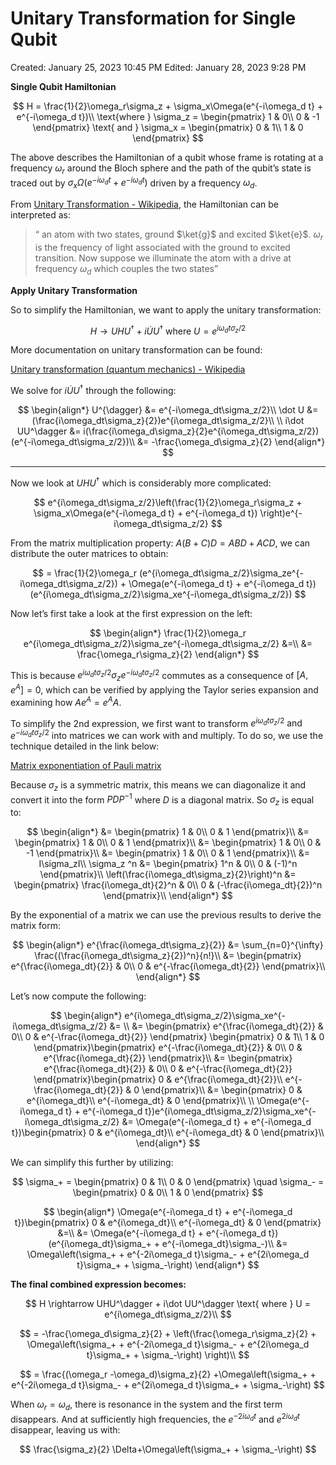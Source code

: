 # Unitary Transformation for Single Qubit

Created: January 25, 2023 10:45 PM
Edited: January 28, 2023 9:28 PM

**************************************************Single Qubit Hamiltonian**************************************************

$$
H = \frac{1}{2}\omega_r\sigma_z + \sigma_x\Omega(e^{-i\omega_d t} + e^{-i\omega_d t})\\
\text{where } \sigma_z = \begin{pmatrix}
1 & 0\\
0 & -1
\end{pmatrix} \text{ and } \sigma_x = \begin{pmatrix}
0 & 1\\
1 & 0
\end{pmatrix}
$$

The above describes the Hamiltonian of a qubit whose frame is rotating at a frequency $\omega_r$ around the Bloch sphere and the path of the qubit’s state is traced out by  $\sigma_x\Omega(e^{-i\omega_d t} + e^{-i\omega_d t})$ driven by a frequency $\omega_d$. 

From [Unitary Transformation - Wikipedia](https://en.wikipedia.org/wiki/Unitary_transformation_(quantum_mechanics)), the Hamiltonian can be interpreted as: 

> “ an atom with two states, ground $\ket{g}$ and excited $\ket{e}$. $\omega_r$ is the frequency of light associated with the ground to excited transition. Now suppose we illuminate the atom with a drive at frequency $\omega_d$ which couples the two states”
> 

********************************************Apply Unitary Transformation********************************************

So to simplify the Hamiltonian, we want to apply the unitary transformation:

$$
H \rightarrow UHU^\dagger + i\dot UU^\dagger \text{ where } U = e^{i\omega_dt\sigma_z/2}
$$

More documentation on unitary transformation can be found: 

[Unitary transformation (quantum mechanics) - Wikipedia](https://en.wikipedia.org/wiki/Unitary_transformation_(quantum_mechanics))

We solve for $i\dot UU^\dagger$ through the following:

$$
\begin{align*}
U^{\dagger} &= e^{-i\omega_dt\sigma_z/2}\\
\dot U &= (\frac{i\omega_dt\sigma_z}{2})e^{i\omega_dt\sigma_z/2}\\ \\
i\dot UU^\dagger &= i(\frac{i\omega_d\sigma_z}{2}e^{i\omega_dt\sigma_z/2})(e^{-i\omega_dt\sigma_z/2})\\
&= -\frac{\omega_d\sigma_z}{2}
\end{align*}
$$

---

Now we look at $UHU^{\dagger}$ which is considerably more complicated:

$$
e^{i\omega_dt\sigma_z/2}\left(\frac{1}{2}\omega_r\sigma_z + \sigma_x\Omega(e^{-i\omega_d t} + e^{-i\omega_d t})  \right)e^{-i\omega_dt\sigma_z/2}
$$

From the matrix multiplication property: $A(B+C)D = ABD + ACD$, we can distribute the outer matrices to obtain:

$$
= \frac{1}{2}\omega_r (e^{i\omega_dt\sigma_z/2}\sigma_ze^{-i\omega_dt\sigma_z/2}) + \Omega(e^{-i\omega_d t} + e^{-i\omega_d t})(e^{i\omega_dt\sigma_z/2}\sigma_xe^{-i\omega_dt\sigma_z/2})
$$

Now let’s first take a look at the first expression on the left:

$$
\begin{align*}
\frac{1}{2}\omega_r e^{i\omega_dt\sigma_z/2}\sigma_ze^{-i\omega_dt\sigma_z/2} &=\\
&= \frac{\omega_r\sigma_z}{2}
\end{align*}
$$

This is because $e^{i\omega_dt\sigma_z/2}\sigma_ze^{-i\omega_dt\sigma_z/2}$ commutes as a consequence of $[A, e^A] =0$, which can be verified by applying the Taylor series expansion and examining how $Ae^A = e^AA$.  

To simplify the 2nd expression, we first want to transform $e^{i\omega_dt\sigma_z/2} \text{ and } e^{-i\omega_dt\sigma_z/2}$ into matrices we can work with and multiply. To do so, we use the technique detailed in the link below: 

[Matrix exponentiation of Pauli matrix](https://physics.stackexchange.com/questions/510221/matrix-exponentiation-of-pauli-matrix)

Because $\sigma_z$ is a symmetric matrix, this means we can diagonalize it and convert it into the form $PDP^{-1}$ where $D$ is a diagonal matrix. So $\sigma_z$ is equal to: 

$$
\begin{align*}
&= \begin{pmatrix}
1 & 0\\
0 & 1
\end{pmatrix}\\ 
&= 
\begin{pmatrix}
1 & 0\\
0 & 1
\end{pmatrix}\\
&=
\begin{pmatrix}
1 & 0\\
0 & -1
\end{pmatrix}\\
&=
\begin{pmatrix}
1 & 0\\
0 & 1
\end{pmatrix}\\
&= I\sigma_zI\\
\sigma_z ^n &= \begin{pmatrix}
1^n & 0\\
0 & (-1)^n
\end{pmatrix}\\
\left(\frac{i\omega_dt\sigma_z}{2}\right)^n &= 
\begin{pmatrix}
\frac{i\omega_dt}{2}^n & 0\\
0 & (-\frac{i\omega_dt}{2})^n
\end{pmatrix}\\
\end{align*}
$$

By the exponential of a matrix we can use the previous results to derive the matrix form: 

$$
\begin{align*}
e^{\frac{i\omega_dt\sigma_z}{2}} &= \sum_{n=0}^{\infty} \frac{(\frac{i\omega_dt\sigma_z}{2})^n}{n!}\\
&= 
\begin{pmatrix}
e^{\frac{i\omega_dt}{2}} & 0\\
0 & e^{-\frac{i\omega_dt}{2}}
\end{pmatrix}\\
\end{align*}
$$

Let’s now compute the following: 

$$
\begin{align*}
e^{i\omega_dt\sigma_z/2}\sigma_xe^{-i\omega_dt\sigma_z/2} &= \\
&= \begin{pmatrix}
e^{\frac{i\omega_dt}{2}} & 0\\
0 & e^{-\frac{i\omega_dt}{2}}
\end{pmatrix} \begin{pmatrix}
0 & 1\\
1 & 0
\end{pmatrix}\begin{pmatrix}
e^{-\frac{i\omega_dt}{2}} & 0\\
0 & e^{\frac{i\omega_dt}{2}}
\end{pmatrix}\\
&= \begin{pmatrix}
e^{\frac{i\omega_dt}{2}} & 0\\
0 & e^{-\frac{i\omega_dt}{2}}
\end{pmatrix}\begin{pmatrix}
0 & e^{\frac{i\omega_dt}{2}}\\
e^{-\frac{i\omega_dt}{2}} & 0
\end{pmatrix}\\
&= \begin{pmatrix}
0 & e^{i\omega_dt}\\
e^{-i\omega_dt} & 0
\end{pmatrix}\\ \\
\Omega(e^{-i\omega_d t} + e^{-i\omega_d t})e^{i\omega_dt\sigma_z/2}\sigma_xe^{-i\omega_dt\sigma_z/2} &= \Omega(e^{-i\omega_d t} + e^{-i\omega_d t})\begin{pmatrix}
0 & e^{i\omega_dt}\\
e^{-i\omega_dt} & 0
\end{pmatrix}\\
\end{align*}
$$

We can simplify this further by utilizing:

$$
\sigma_+ = \begin{pmatrix}
0 & 1\\
0 & 0
\end{pmatrix} \quad \sigma_- = \begin{pmatrix}
0 & 0\\
1 & 0
\end{pmatrix}
$$

$$
\begin{align*}
\Omega(e^{-i\omega_d t} + e^{-i\omega_d t})\begin{pmatrix}
0 & e^{i\omega_dt}\\
e^{-i\omega_dt} & 0
\end{pmatrix} &=\\
&= \Omega(e^{-i\omega_d t} + e^{-i\omega_d t})(e^{i\omega_dt}\sigma_+ + e^{-i\omega_dt}\sigma_-)\\
&= \Omega\left(\sigma_+ + e^{-2i\omega_d t}\sigma_- + e^{2i\omega_d t}\sigma_+ + \sigma_-\right)
\end{align*}
$$

**The final combined expression becomes:**

$$
H \rightarrow UHU^\dagger + i\dot UU^\dagger \text{ where } U = e^{i\omega_dt\sigma_z/2}\\
$$

$$
= -\frac{\omega_d\sigma_z}{2} + \left(\frac{\omega_r\sigma_z}{2} + \Omega\left(\sigma_+ + e^{-2i\omega_d t}\sigma_- + e^{2i\omega_d t}\sigma_+ + \sigma_-\right) \right)\\
$$

$$
= \frac{(\omega_r -\omega_d)\sigma_z}{2} +\Omega\left(\sigma_+ + e^{-2i\omega_d t}\sigma_- + e^{2i\omega_d t}\sigma_+ + \sigma_-\right)
$$

When $\omega_r = \omega_d$, there is resonance in the system and the first term disappears. And at sufficiently high frequencies, the $e^{-2i\omega_dt}$ and $e^{2i\omega_dt}$ disappear, leaving us with:

$$
\frac{\sigma_z}{2} \Delta+\Omega\left(\sigma_+ + \sigma_-\right)
$$